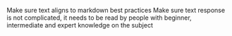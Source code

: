 Make sure text aligns to markdown best practices
Make sure text response is not complicated, it needs to be read by people with beginner, intermediate and expert knowledge on the subject